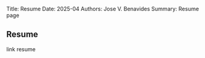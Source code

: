 Title: Resume
Date: 2025-04
Authors: Jose V. Benavides
Summary: Resume page

## Resume

link resume
